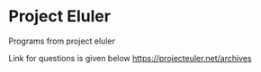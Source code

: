 # Project Eluler

Programs from project eluler




Link for questions is given below
https://projecteuler.net/archives
